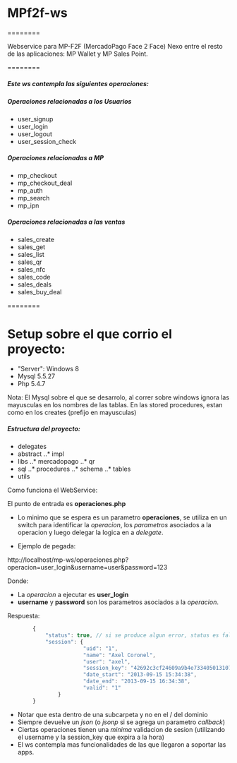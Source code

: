 # MPf2f-ws
========

Webservice para MP-F2F  (MercadoPago Face 2 Face)
Nexo entre el resto de las aplicaciones: MP Wallet y MP Sales Point.

========

##### Este ws contempla las siguientes operaciones:

##### Operaciones relacionadas a los Usuarios
* user_signup
* user_login
* user_logout
* user_session_check

##### Operaciones relacionadas a MP
* mp_checkout
* mp_checkout_deal
* mp_auth
* mp_search
* mp_ipn

##### Operaciones relacionadas a las ventas
* sales_create
* sales_get
* sales_list
* sales_qr
* sales_nfc
* sales_code
* sales_deals
* sales_buy_deal

========
# Setup sobre el que corrio el proyecto:

- "Server": Windows 8
- Mysql 5.5.27
- Php 5.4.7

Nota:
El Mysql sobre el que se desarrolo, al correr sobre windows ignora las mayusculas en los nombres de las tablas. En las stored procedures, estan como en los creates (prefijo en mayusculas)

##### Estructura del proyecto:

- delegates
- abstract
..* impl
- libs
..* mercadopago
..* qr
- sql
..* procedures
..* schema
..* tables
- utils

Como funciona el WebService:

El punto de entrada es **operaciones.php**
- Lo minimo que se espera es un parametro **operaciones**, se utiliza en un switch para identificar la *operacion*, los *parametros* asociados a la operacion y luego delegar la logica en a *delegate*.

- Ejemplo de pegada:

http://localhost/mp-ws/operaciones.php?operacion=user_login&username=user&password=123

Donde:
- La *operacion* a ejecutar es **user_login**
- **username** y **password** son los parametros asociados a la *operacion*.

Respuesta:
```javascript
        {
            "status": true, // si se produce algun error, status es false, si **DEBUG** (en configs.conf.inc) es **TRUE**, se adjunta un mensaje de error
            "session": {
                        "uid": "1",
                        "name": "Axel Coronel",
                        "user": "axel",
                        "session_key": "42692c3cf24609a9b4e7334050131078",
                        "date_start": "2013-09-15 15:34:38",
                        "date_end": "2013-09-15 16:34:38",
                        "valid": "1"
                }
        }
 ```
- Notar que esta dentro de una subcarpeta y no en el / del dominio
- Siempre devuelve un *json* (o *jsonp* si se agrega un parametro *callback*)
- Ciertas operaciones tienen una *minima* validacion de sesion (utilizando el username y la session_key que expira a la hora)
- El ws contempla mas funcionalidades de las que llegaron a soportar las apps.